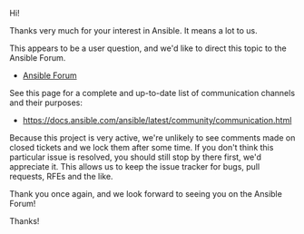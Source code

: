 Hi!

Thanks very much for your interest in Ansible.  It means a lot to us.

This appears to be a user question, and we'd like to direct this topic to the Ansible Forum.

* [Ansible Forum](https://forum.ansible.com)

See this page for a complete and up-to-date list of communication channels and their purposes:

* <https://docs.ansible.com/ansible/latest/community/communication.html>

Because this project is very active, we're unlikely to see comments made on closed tickets and we lock them after some time.
If you don't think this particular issue is resolved, you should still stop by there first, we'd appreciate it.
This allows us to keep the issue tracker for bugs, pull requests, RFEs and the like.

Thank you once again, and we look forward to seeing you on the Ansible Forum!

Thanks!
